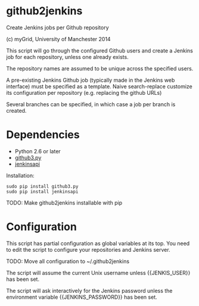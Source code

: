 github2jenkins
==============

Create Jenkins jobs per Github repository

(c) myGrid, University of Manchester 2014


This script will go through the configured Github users and create a 
Jenkins job for each repository, unless one already exists.

The repository names are assumed to be unique across the specified users.

A pre-existing Jenkins Github job (typically made in the Jenkins web
interface) must be specified as a template. Naive search-replace
customize its configuration per repository (e.g. replacing the github URLs)

Several branches can be specified, in which case a job per branch is
created.

# Dependencies

 * Python 2.6 or later
 * [github3.py](https://pypi.python.org/pypi/github3.py/0.1)
 * [jenkinsapi](https://pypi.python.org/pypi/jenkinsap)
 
Installation:

    sudo pip install github3.py
    sudo pip install jenkinsapi

TODO: Make github2jenkins installable with pip

# Configuration


This script has partial configuration as global variables at its top. 
You need to edit the script to configure your repositories
and Jenkins server.

TODO: Move all configuration to ~/.github2jenkins

The script will assume the current Unix username unless {{JENKIS_USER}}
has been set.

The script will ask interactively for the Jenkins password unless
the environment variable {{JENKINS_PASSWORD}} has been set.

